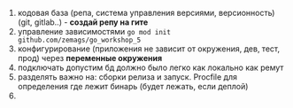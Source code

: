 1. кодовая база (репа, система управления версиями, версионность) (git, gitlab..) - **создай репу на гите**
2. управление зависимостями `go mod init github.com/zemags/go_workshop_5`
3. конфигурирование (приложения не зависит от окружения, дев, тест, прод) через **переменные окружения**
4. подключать допустим бд должно было легко как локально как ремут
5. разделять важно на: сборки релиза и запуск. Procfile для определения где лежит бинарь (будет лежать, если деплой)
6.